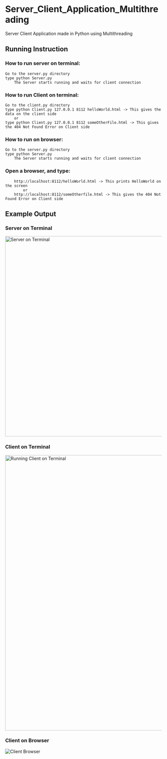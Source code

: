 # Server_Client_Application_Multithreading
Server Client Application made in Python using Multithreading
## Running Instruction 
### How to run server on terminal:
	Go to the server.py directory 
	type python Server.py 
		The Server starts running and waits for client connection 

### How to run Client on terminal:
	Go to the client.py directory
	type python Client.py 127.0.0.1 8112 helloWorld.html -> This gives the data on the client side 
		or
	type python Client.py 127.0.0.1 8112 someOtherFile.html -> This gives the 404 Not Found Error on Client side 

### How to run on browser:
	Go to the server.py directory 
	type python Server.py 
		The Server starts running and waits for client connection 

### Open a browser, and type:
		http://localhost:8112/helloWorld.html -> This prints HelloWorld on the screen 
			or
		http://localhost:8112/someOtherfile.html -> This gives the 404 Not Found Error on Client side 
		
## Example Output
### Server on Terminal
<img width="644" alt="Server on Terminal" src="https://user-images.githubusercontent.com/28666943/83085028-91ef8a00-a03f-11ea-9a13-03a976681fc9.png">

### Client on Terminal

<img width="885" alt="Running Client on Terminal" src="https://user-images.githubusercontent.com/28666943/83085095-c4998280-a03f-11ea-893a-1ebd4ad652bf.png">


### Client on Browser

![Client Browser](https://user-images.githubusercontent.com/28666943/83085101-c82d0980-a03f-11ea-9d53-da67af50fc0a.png)
